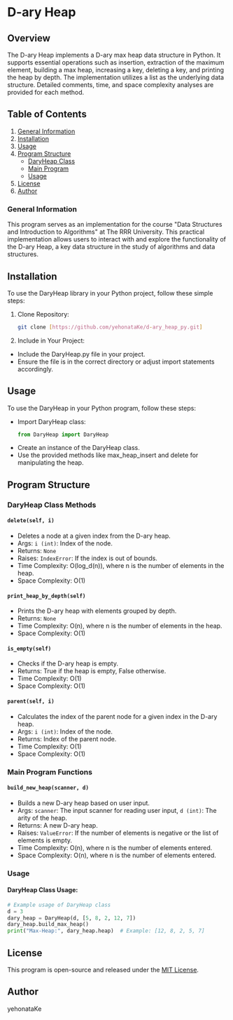 # D-ary Heap

## Overview
The D-ary Heap implements a D-ary max heap data structure in Python. It supports essential operations such as insertion, extraction of the maximum element, building a max heap, increasing a key, deleting a key, and printing the heap by depth. The implementation utilizes a list as the underlying data structure. Detailed comments, time, and space complexity analyses are provided for each method.

## Table of Contents
1. [General Information](#general-information)
2. [Installation](#installation)
3. [Usage](#usage)
4. [Program Structure](#program-structure)
    - [DaryHeap Class](#daryheap-class-methods-)
    - [Main Program](#main-program-functions)
    - [Usage](#usage-1)
5. [License](#license)
6. [Author](#author)

### General Information
This program serves as an implementation for the course "Data Structures and Introduction to Algorithms" at The RRR University. This practical implementation allows users to interact with and explore the functionality of the D-ary Heap, a key data structure in the study of algorithms and data structures.

## Installation

To use the DaryHeap library in your Python project, follow these simple steps:

1. Clone Repository:
   ```bash
   git clone [https://github.com/yehonataKe/d-ary_heap_py.git] 

2. Include in Your Project:
- Include the DaryHeap.py file in your project.
- Ensure the file is in the correct directory or adjust import statements accordingly.

## Usage

To use the DaryHeap in your Python program, follow these steps:

- Import DaryHeap class:
   ```python
   from DaryHeap import DaryHeap
   ```
- Create an instance of the DaryHeap class.
- Use the provided methods like max_heap_insert and delete for manipulating the heap.

## Program Structure

### DaryHeap Class Methods 
#### `delete(self, i)`
- Deletes a node at a given index from the D-ary heap.
- Args: `i (int)`: Index of the node.
- Returns: `None`
- Raises: `IndexError`: If the index is out of bounds.
- Time Complexity: O(log_d(n)), where n is the number of elements in the heap.
- Space Complexity: O(1)

#### `print_heap_by_depth(self)`
- Prints the D-ary heap with elements grouped by depth.
- Returns: `None`
- Time Complexity: O(n), where n is the number of elements in the heap.
- Space Complexity: O(1)

#### `is_empty(self)`
- Checks if the D-ary heap is empty.
- Returns: True if the heap is empty, False otherwise.
- Time Complexity: O(1)
- Space Complexity: O(1)

#### `parent(self, i)`
- Calculates the index of the parent node for a given index in the D-ary heap.
- Args: `i (int)`: Index of the node.
- Returns: Index of the parent node.
- Time Complexity: O(1)
- Space Complexity: O(1)

### Main Program Functions

#### `build_new_heap(scanner, d)`
- Builds a new D-ary heap based on user input.
- Args: `scanner`: The input scanner for reading user input, `d (int)`: The arity of the heap.
- Returns: A new D-ary heap.
- Raises: `ValueError`: If the number of elements is negative or the list of elements is empty.
- Time Complexity: O(n), where n is the number of elements entered.
- Space Complexity: O(n), where n is the number of elements entered.

### Usage

#### DaryHeap Class Usage:
```python
# Example usage of DaryHeap class
d = 3
dary_heap = DaryHeap(d, [5, 8, 2, 12, 7])
dary_heap.build_max_heap()
print("Max-Heap:", dary_heap.heap)  # Example: [12, 8, 2, 5, 7]
```

## License
This program is open-source and released under the [MIT License](https://github.com/yehonatanke/BinaryTree/blob/main/LICENSE).

## Author

yehonataKe